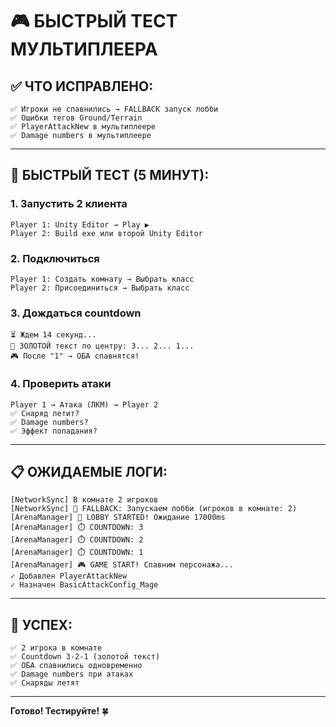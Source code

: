 # 🎮 БЫСТРЫЙ ТЕСТ МУЛЬТИПЛЕЕРА

## ✅ ЧТО ИСПРАВЛЕНО:

```
✅ Игроки не спавнились → FALLBACK запуск лобби
✅ Ошибки тегов Ground/Terrain
✅ PlayerAttackNew в мультиплеере
✅ Damage numbers в мультиплеере
```

---

## 🚀 БЫСТРЫЙ ТЕСТ (5 МИНУТ):

### 1. Запустить 2 клиента
```
Player 1: Unity Editor → Play ▶️
Player 2: Build exe или второй Unity Editor
```

### 2. Подключиться
```
Player 1: Создать комнату → Выбрать класс
Player 2: Присоединиться → Выбрать класс
```

### 3. Дождаться countdown
```
⏳ Ждем 14 секунд...
🔔 ЗОЛОТОЙ текст по центру: 3... 2... 1...
🎮 После "1" → ОБА спавнятся!
```

### 4. Проверить атаки
```
Player 1 → Атака (ЛКМ) → Player 2
✅ Снаряд летит?
✅ Damage numbers?
✅ Эффект попадания?
```

---

## 📋 ОЖИДАЕМЫЕ ЛОГИ:

```
[NetworkSync] В комнате 2 игроков
[NetworkSync] 🏁 FALLBACK: Запускаем лобби (игроков в комнате: 2)
[ArenaManager] 🏁 LOBBY STARTED! Ожидание 17000ms
[ArenaManager] ⏱️ COUNTDOWN: 3
[ArenaManager] ⏱️ COUNTDOWN: 2
[ArenaManager] ⏱️ COUNTDOWN: 1
[ArenaManager] 🎮 GAME START! Спавним персонажа...
✓ Добавлен PlayerAttackNew
✓ Назначен BasicAttackConfig_Mage
```

---

## 🎯 УСПЕХ:

```
✅ 2 игрока в комнате
✅ Countdown 3-2-1 (золотой текст)
✅ ОБА спавнились одновременно
✅ Damage numbers при атаках
✅ Снаряды летят
```

---

**Готово! Тестируйте!** 🍀
